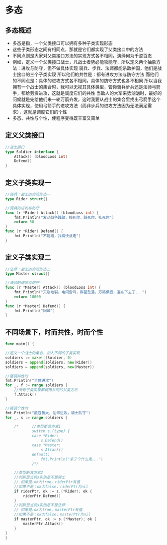 # 多态

## 多态概述

- 多态是指，一个父类接口可以拥有多种子类实现形态
- 这些子类形态之间有相同点，那就是它们都实现了父类接口中的方法
- 不同点则是大家对父类接口方法的实现方式各不相同，演绎何为千姿百态
- 例如，定义一个父类接口战士，凡战士者势必能攻能守，所以定义两个抽象方法：进攻与防守，但不做具体实现
  骑兵、步兵、法师都能杀敌护国，他们是战士接口的三个子类实现
  所以他们的共性是：都有进攻方法与防守方法
  而他们的不同点是：具体的进攻方式各不相同，具体的防守方式也各不相同
  所以当我拥有一个战士的集合时，我可以无视其具体类型，管你骑兵步兵还是法师弓箭手，都给劳资进攻，这就是调度它们的共性
  当敌人的大军来势汹汹时，最好的问候就是先给他们来一轮万箭齐发，这时我要从战士的集合里找出弓箭手这个具体实现，使用弓箭手的进攻方法（而非步兵的进攻方法因为无法满足需求），这就是调度它们的个性
- 多态、共性与个性，使程序变得既丰富又简单

## 定义父类接口

```go
//战士接口
type Soldier interface {
    Attack() (bloodLoss int)
    Defend()
}
```

## 定义子类实现一

```go
//骑兵：战士的实现形态一
type Rider struct{}

//骑兵的进攻与防守
func (r *Rider) Attack() (bloodLoss int) {
    fmt.Println("发动战争践踏，撞死你，踩死你，扎死你")
    return 50
}
func (r *Rider) Defend() {
    fmt.Println("不能跑，我得快点走")
}
```

## 定义子类实现二

```go
//法师：战士的实现形态二
type Master struct{}

//法师的进攻与防守
func (r *Master) Attack() (bloodLoss int) {
    fmt.Println("天崩地裂，电闪雷鸣，群星坠落，万籁俱寂，遍布下去了...")
    return 10000
}
func (r *Master) Defend() {
    fmt.Println("回城")
}
```

## 不同场景下，时而共性，时而个性

```go
func main() {

//定义一个战士的集合，加入不同的子类实现
soldiers := make([]Soldier, 0)
soldiers = append(soldiers, new(Rider))
soldiers = append(soldiers, new(Master))

//强调共性时
fmt.Println("全体进攻")
for _, f := range soldiers {
    //所有子类实现都调用共同的父类方法
    f.Attack()
}

//强调个性时
fmt.Println("敌寇势大，法师进攻，骑士防守")
for _, s := range soldiers {

    /*      //类型断言方式1
            switch s.(type) {
            case *Rider:
                s.Defend()
            case *Master:
                s.Attack()
            default:
                fmt.Println("来了个什么鬼...")
            }*/

    //类型断言方式2
    //判断是当前s实例是不是骑士
    // 如果是:ok为true，riderPtr有值
    //如果不是：ok为false，riderPtr为nil
    if riderPtr, ok := s.(*Rider); ok {
        riderPtr.Defend()
    }
    //判断是当前s实例是不是法师
    // 如果是:ok为true，masterPtr有值
    //如果不是：ok为false，masterPtr为nil
    if masterPtr, ok := s.(*Master); ok {
        masterPtr.Attack()
    }
}
}
```

